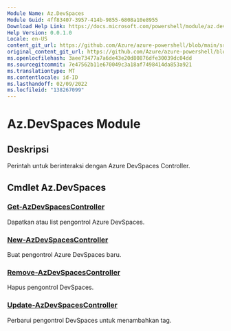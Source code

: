 ```yaml
---
Module Name: Az.DevSpaces
Module Guid: 4ff83407-3957-414b-9855-6808a10e8955
Download Help Link: https://docs.microsoft.com/powershell/module/az.devspaces
Help Version: 0.0.1.0
Locale: en-US
content_git_url: https://github.com/Azure/azure-powershell/blob/main/src/DevSpaces/DevSpaces/help/Az.DevSpaces.md
original_content_git_url: https://github.com/Azure/azure-powershell/blob/main/src/DevSpaces/DevSpaces/help/Az.DevSpaces.md
ms.openlocfilehash: 3aee73477a7a6de43e20d80876dfe30039dc04dd
ms.sourcegitcommit: 7e47562b11e670049c3a18af7498414da853a921
ms.translationtype: MT
ms.contentlocale: id-ID
ms.lasthandoff: 02/09/2022
ms.locfileid: "138267099"
---
```

# Az.DevSpaces Module
## Deskripsi
Perintah untuk berinteraksi dengan Azure DevSpaces Controller.

## Cmdlet Az.DevSpaces
### [Get-AzDevSpacesController](Get-AzDevSpacesController.md)
Dapatkan atau  list pengontrol Azure DevSpaces.

### [New-AzDevSpacesController](New-AzDevSpacesController.md)
Buat pengontrol Azure DevSpaces baru.

### [Remove-AzDevSpacesController](Remove-AzDevSpacesController.md)
Hapus pengontrol DevSpaces.

### [Update-AzDevSpacesController](Update-AzDevSpacesController.md)
Perbarui pengontrol DevSpaces untuk menambahkan tag. 

